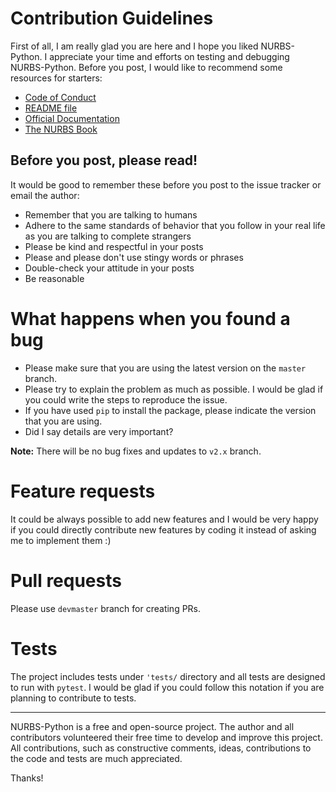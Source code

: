 # Contribution Guidelines

First of all, I am really glad you are here and I hope you liked NURBS-Python. I appreciate your time and efforts on
testing and debugging NURBS-Python. Before you post, I would like to recommend some resources for starters:

* [Code of Conduct](CODE_OF_CONDUCT.md)
* [README file](../README.rst)
* [Official Documentation](http://nurbs-python.readthedocs.io/en/latest/)
* [The NURBS Book](http://www.springer.com/gp/book/9783642973857)

## Before you post, please read!

It would be good to remember these before you post to the issue tracker or email the author:

* Remember that you are talking to humans
* Adhere to the same standards of behavior that you follow in your real life as you are talking to complete strangers
* Please be kind and respectful in your posts
* Please and please don't use stingy words or phrases
* Double-check your attitude in your posts
* Be reasonable

# What happens when you found a bug

* Please make sure that you are using the latest version on the `master` branch.
* Please try to explain the problem as much as possible. I would be glad if you could write the steps to reproduce the
issue.
* If you have used `pip` to install the package, please indicate the version that you are using.
* Did I say details are very important?

**Note:** There will be no bug fixes and updates to `v2.x` branch.

# Feature requests

It could be always possible to add new features and I would be very happy if you could directly contribute new features
by coding it instead of asking me to implement them :)

# Pull requests

Please use `devmaster` branch for creating PRs.

# Tests

The project includes tests under `'tests/` directory and all tests are designed to run with `pytest`.
I would be glad if you could follow this notation if you are planning to contribute to tests.

-----

NURBS-Python is a free and open-source project. The author and all contributors volunteered their free time to develop
and improve this project. All contributions, such as constructive comments, ideas, contributions to the code and tests 
are much appreciated.

Thanks!
